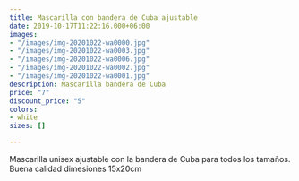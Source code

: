 ```yaml
---
title: Mascarilla con bandera de Cuba ajustable
date: 2019-10-17T11:22:16.000+06:00
images:
- "/images/img-20201022-wa0000.jpg"
- "/images/img-20201022-wa0003.jpg"
- "/images/img-20201022-wa0006.jpg"
- "/images/img-20201022-wa0002.jpg"
- "/images/img-20201022-wa0001.jpg"
description: Mascarilla bandera de Cuba
price: "7"
discount_price: "5"
colors:
- white
sizes: []

---
```

Mascarilla unisex ajustable con la bandera de Cuba para todos los tamaños. Buena calidad dimesiones 15x20cm